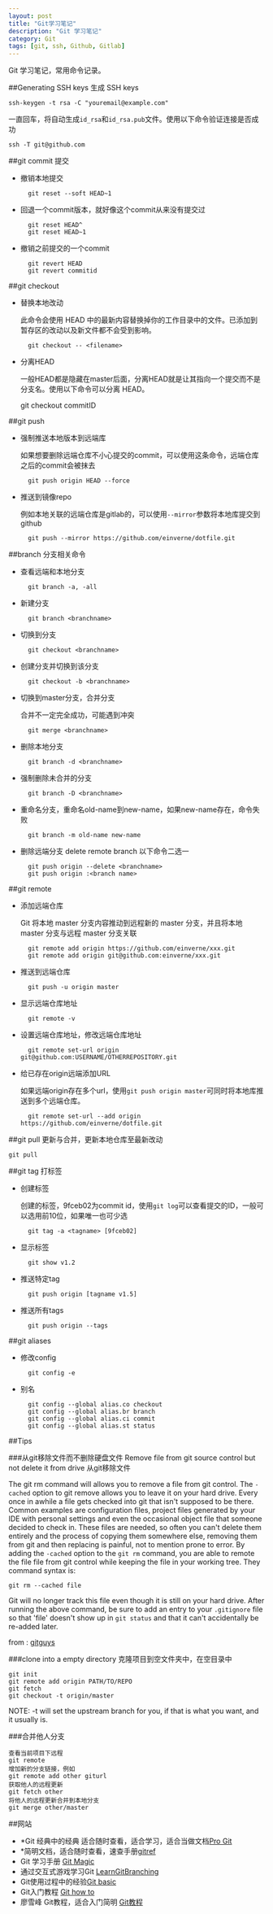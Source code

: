 ```yaml
---
layout: post
title: "Git学习笔记"
description: "Git 学习笔记"
category: Git
tags: [git, ssh, Github, Gitlab]
---
```


Git 学习笔记，常用命令记录。

##Generating SSH keys 
生成 SSH keys

	ssh-keygen -t rsa -C "youremail@example.com"

一直回车，将自动生成`id_rsa`和`id_rsa.pub`文件。使用以下命令验证连接是否成功

	ssh -T git@github.com


##git commit
提交

- 撤销本地提交

		git reset --soft HEAD~1

- 回退一个commit版本，就好像这个commit从来没有提交过

		git reset HEAD^ 
		git reset HEAD~1
	
- 撤销之前提交的一个commit

		git revert HEAD
		git revert commitid

##git checkout

- 替换本地改动

	此命令会使用 HEAD 中的最新内容替换掉你的工作目录中的文件。已添加到暂存区的改动以及新文件都不会受到影响。

		git checkout -- <filename>

- 分离HEAD

	一般HEAD都是隐藏在master后面，分离HEAD就是让其指向一个提交而不是分支名。使用以下命令可以分离 HEAD。

	git checkout commitID

##git push
- 强制推送本地版本到远端库

	如果想要删除远端仓库不小心提交的commit，可以使用这条命令，远端仓库之后的commit会被抹去

		git push origin HEAD --force 

- 推送到镜像repo

	例如本地关联的远端仓库是gitlab的，可以使用`--mirror`参数将本地库提交到github
	
		git push --mirror https://github.com/einverne/dotfile.git

##branch
分支相关命令

- 查看远端和本地分支

		git branch -a, -all

- 新建分支

		git branch <branchname>

- 切换到分支

		git checkout <branchname>

- 创建分支并切换到该分支

		git checkout -b <branchname>

- 切换到master分支，合并分支

	合并不一定完全成功，可能遇到冲突

		git merge <branchname>

- 删除本地分支

		git branch -d <branchname>

- 强制删除未合并的分支

		git branch -D <branchname>

- 重命名分支，重命名old-name到new-name，如果new-name存在，命令失败

		git branch -m old-name new-name

- 删除远端分支 delete remote branch 以下命令二选一

		git push origin --delete <branchname>
		git push origin :<branch name>

##git remote

- 添加远端仓库

	Git 将本地 master 分支内容推动到远程新的 master 分支，并且将本地 master 分支与远程 master 分支关联

		git remote add origin https://github.com/einverne/xxx.git
		git remote add origin git@github.com:einverne/xxx.git

- 推送到远端仓库

		git push -u origin master

- 显示远端仓库地址

		git remote -v

- 设置远端仓库地址，修改远端仓库地址

		git remote set-url origin git@github.com:USERNAME/OTHERREPOSITORY.git

- 给已存在origin远端添加URL

	如果远端origin存在多个url，使用`git push origin master`可同时将本地库推送到多个远端仓库。

		git remote set-url --add origin https://github.com/einverne/dotfile.git

##git pull
更新与合并，更新本地仓库至最新改动

	git pull

##git tag
打标签

- 创建标签

	创建<tagname>的标签，9fceb02为commit id，使用`git log`可以查看提交的ID，一般可以选用前10位，如果唯一也可少选

		git tag -a <tagname> [9fceb02]

- 显示标签

		git show v1.2

- 推送特定tag

		git push origin [tagname v1.5]

- 推送所有tags

		git push origin --tags  

##git aliases
- 修改config

		git config -e

- 别名

		git config --global alias.co checkout
		git config --global alias.br branch
		git config --global alias.ci commit
		git config --global alias.st status


##Tips

###从git移除文件而不删除硬盘文件
Remove file from git source control but not delete it from drive 从git移除文件

The git rm command will allows you to remove a file from git control. The `-cached` option to git remove allows you to leave it on your hard drive. Every once in awhile a file gets checked into git that isn't supposed to be there. Common examples are configuration files, project files generated by your IDE with personal settings and even the occasional object file that someone decided to check in. These files are needed, so often you can't delete them entirely and the process of copying them somewhere else, removing them from git and then replacing is painful, not to mention prone to error.
By adding the `-cached` option to the `git rm` command, you are able to remote the file file from git control while keeping the file in your working tree. They command syntax is:

    git rm --cached file

Git will no longer track this file even though it is still on your hard drive. After running the above command, be sure to add an entry to your `.gitignore` file so that 'file' doesn't show up in `git status` and that it can't accidentally be re-added later.

from : [gitguys](http://www.gitguys.com/how-to-remove-a-file-from-git-source-control-but-not-delete-it/)

###clone into a empty directory
克隆项目到空文件夹中，在空目录中

	git init
	git remote add origin PATH/TO/REPO
	git fetch
	git checkout -t origin/master

NOTE: -t will set the upstream branch for you, if that is what you want, and it usually is.

###合并他人分支

	查看当前项目下远程
	git remote
	增加新的分支链接，例如
	git remote add other giturl
	获取他人的远程更新
	git fetch other
	将他人的远程更新合并到本地分支
	git merge other/master

##网站

- *Git 经典中的经典 适合随时查看，适合学习，适合当做文档[Pro Git](https://github.com/progit/progit)
- *简明文档，适合随时查看，速查手册[gitref](http://gitref.org/zh/index.html)
- Git 学习手册 [Git Magic](https://github.com/blynn/gitmagic)
- 通过交互式游戏学习Git [LearnGitBranching](http://pcottle.github.io/learnGitBranching/)
- Git使用过程中的经验[Git basic](http://panweizeng.com/git-basics.html)
- Git入门教程 [Git how to](http://githowto.com/)
- 廖雪峰 Git教程，适合入门简明 [Git教程](http://www.liaoxuefeng.com/wiki/0013739516305929606dd18361248578c67b8067c8c017b000)



